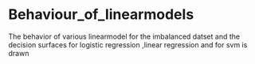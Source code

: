# Behaviour_of_linearmodels
The behavior of various linearmodel for the imbalanced datset and the decision surfaces for logistic regression ,linear regression and for svm is drawn
